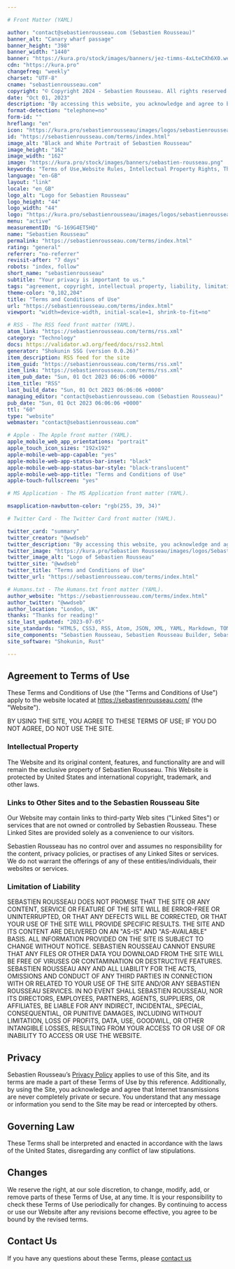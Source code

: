 ```yaml
---

# Front Matter (YAML)

author: "contact@sebastienrousseau.com (Sebastien Rousseau)"
banner_alt: "Canary wharf passage"
banner_height: "398"
banner_width: "1440"
banner: "https://kura.pro/stock/images/banners/jez-timms-4xLteCXh6X0.webp"
cdn: "https://kura.pro"
changefreq: "weekly"
charset: "UTF-8"
cname: "sebastienrousseau.com"
copyright: "© Copyright 2024 - Sebastien Rousseau. All rights reserved."
date: "Oct 01, 2023"
description: "By accessing this website, you acknowledge and agree to be bound by these Terms and Conditions of Use and all applicable laws and regulations."
format-detection: "telephone=no"
form-id: ""
hreflang: "en"
icon: "https://kura.pro/sebastienrousseau/images/logos/sebastienrousseau.svg"
id: "https://sebastienrousseau.com/terms/index.html"
image_alt: "Black and White Portrait of Sebastien Rousseau"
image_height: "162"
image_width: "162"
image: "https://kura.pro/stock/images/banners/sebastien-rousseau.png"
keywords: "Terms of Use,Website Rules, Intellectual Property Rights, Third-party Links, User Responsibilities, Limitation of Liability, Website Use Agreement, Governing Laws for Online Use, Website Terms Changes, Contact"
language: "en-GB"
layout: "link"
locale: "en_GB"
logo_alt: "Logo for Sebastien Rousseau"
logo_height: "44"
logo_width: "44"
logo: "https://kura.pro/sebastienrousseau/images/logos/sebastienrousseau.webp"
menu: "active"
measurementID: "G-169G4ET5HQ"
name: "Sebastien Rousseau"
permalink: "https://sebastienrousseau.com/terms/index.html"
rating: "general"
referrer: "no-referrer"
revisit-after: "7 days"
robots: "index, follow"
short_name: "sebastienrousseau"
subtitle: "Your privacy is important to us."
tags: "agreement, copyright, intellectual property, liability, limitation, links, privacy, terms, trademark, use, website"
theme-color: "0,102,204"
title: "Terms and Conditions of Use"
url: "https://sebastienrousseau.com/terms/index.html"
viewport: "width=device-width, initial-scale=1, shrink-to-fit=no"

# RSS - The RSS feed front matter (YAML).
atom_link: "https://sebastienrousseau.com/terms/rss.xml"
category: "Technology"
docs: https://validator.w3.org/feed/docs/rss2.html
generator: "Shokunin SSG (version 0.0.26)"
item_description: RSS feed for the site
item_guid: "https://sebastienrousseau.com/terms/rss.xml"
item_link: "https://sebastienrousseau.com/terms/rss.xml"
item_pub_date: "Sun, 01 Oct 2023 06:06:06 +0000"
item_title: "RSS"
last_build_date: "Sun, 01 Oct 2023 06:06:06 +0000"
managing_editor: "contact@sebastienrousseau.com (Sebastien Rousseau)"
pub_date: "Sun, 01 Oct 2023 06:06:06 +0000"
ttl: "60"
type: "website"
webmaster: "contact@sebastienrousseau.com"

# Apple - The Apple front matter (YAML).
apple_mobile_web_app_orientations: "portrait"
apple_touch_icon_sizes: "192x192"
apple-mobile-web-app-capable: "yes"
apple-mobile-web-app-status-bar-inset: "black"
apple-mobile-web-app-status-bar-style: "black-translucent"
apple-mobile-web-app-title: "Terms and Conditions of Use"
apple-touch-fullscreen: "yes"

# MS Application - The MS Application front matter (YAML).

msapplication-navbutton-color: "rgb(255, 39, 34)"

# Twitter Card - The Twitter Card front matter (YAML).

twitter_card: "summary"
twitter_creator: "@wwdseb"
twitter_description: "By accessing this website, you acknowledge and agree to be bound by these Terms and Conditions of Use and all applicable laws and regulations."
twitter_image: "https://kura.pro/Sebastien Rousseau/images/logos/Sebastien Rousseau.svg"
twitter_image_alt: "Logo of Sebastien Rousseau"
twitter_site: "@wwdseb"
twitter_title: "Terms and Conditions of Use"
twitter_url: "https://sebastienrousseau.com/terms/index.html"

# Humans.txt - The Humans.txt front matter (YAML).
author_website: "https://sebastienrousseau.com/terms/index.html"
author_twitter: "@wwdseb"
author_location: "London, UK"
thanks: "Thanks for reading!"
site_last_updated: "2023-07-05"
site_standards: "HTML5, CSS3, RSS, Atom, JSON, XML, YAML, Markdown, TOML"
site_components: "Sebastien Rousseau, Sebastien Rousseau Builder, Sebastien Rousseau CLI, Sebastien Rousseau Templates, Sebastien Rousseau Themes"
site_software: "Shokunin, Rust"

---
```


## Agreement to Terms of Use

These Terms and Conditions of Use (the "Terms and Conditions of Use") apply to the website
located at <https://sebastienrousseau.com/> (the "Website").

BY USING THE SITE, YOU AGREE TO THESE TERMS OF USE; IF YOU DO NOT AGREE, DO NOT
USE THE SITE.

### Intellectual Property

The Website and its original content, features, and functionality are and will
remain the exclusive property of Sebastien Rousseau. This Website is protected
by United States and international copyright, trademark, and other laws.

### Links to Other Sites and to the Sebastien Rousseau Site

Our Website may contain links to third-party Web sites ("Linked Sites") or
services that are not owned or controlled by Sebastien Rousseau. These Linked
Sites are provided solely as a convenience to our visitors.

Sebastien Rousseau has no control over and assumes no responsibility for the
content, privacy policies, or practises of any Linked Sites or services. We do
not warrant the offerings of any of these entities/individuals, their
websites or services.

### Limitation of Liability

SEBASTIEN ROUSSEAU DOES NOT PROMISE THAT THE SITE OR ANY CONTENT, SERVICE OR
FEATURE OF THE SITE WILL BE ERROR-FREE OR UNINTERRUPTED, OR THAT ANY DEFECTS
WILL BE CORRECTED, OR THAT YOUR USE OF THE SITE WILL PROVIDE SPECIFIC RESULTS.
THE SITE AND ITS CONTENT ARE DELIVERED ON AN "AS-IS" AND "AS-AVAILABLE" BASIS.
ALL INFORMATION PROVIDED ON THE SITE IS SUBJECT TO CHANGE WITHOUT NOTICE.
SEBASTIEN ROUSSEAU CANNOT ENSURE THAT ANY FILES OR OTHER DATA YOU DOWNLOAD FROM
THE SITE WILL BE FREE OF VIRUSES OR CONTAMINATION OR DESTRUCTIVE FEATURES.
SEBASTIEN ROUSSEAU ANY AND ALL LIABILITY FOR THE ACTS, OMISSIONS AND CONDUCT OF
ANY THIRD PARTIES IN CONNECTION WITH OR RELATED TO YOUR USE OF THE SITE AND/OR
ANY SEBASTIEN ROUSSEAU SERVICES. IN NO EVENT SHALL SEBASTIEN ROUSSEAU, NOR ITS
DIRECTORS, EMPLOYEES, PARTNERS, AGENTS, SUPPLIERS, OR AFFILIATES, BE LIABLE FOR
ANY INDIRECT, INCIDENTAL, SPECIAL, CONSEQUENTIAL, OR PUNITIVE DAMAGES,
INCLUDING WITHOUT LIMITATION, LOSS OF PROFITS, DATA, USE, GOODWILL, OR OTHER
INTANGIBLE LOSSES, RESULTING FROM YOUR ACCESS TO OR USE OF OR INABILITY TO
ACCESS OR USE THE WEBSITE.

## Privacy

Sebastien Rousseau’s [Privacy Policy](/privacy/index.html) applies to use of
this Site, and its terms are made a part of these Terms of Use by this
reference. Additionally, by using the Site, you acknowledge and agree that
Internet transmissions are never completely private or secure. You understand
that any message or information you send to the Site may be read or intercepted
by others.

## Governing Law

These Terms shall be interpreted and enacted in accordance with the laws of the
United States, disregarding any conflict of law stipulations.

## Changes

We reserve the right, at our sole discretion, to change, modify, add, or remove
parts of these Terms of Use, at any time. It is your responsibility to check
these Terms of Use periodically for changes. By continuing to access or use
our Website after any revisions become effective, you agree to be bound by the
revised terms.

## Contact Us

If you have any questions about these Terms, please
[contact us](/contact/index.html)
